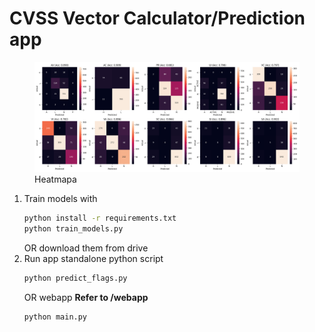 # CVSS Vector Calculator/Prediction app

<!-- ![Grafika 1](screenshots/1.png "blabla") -->
<figure>
<center><img src="model_accuracy.png" width="1200"></center>
<figcaption>Heatmapa</figcaption>
</figure>

1. Train models with
   ```sh
   python install -r requirements.txt
   python train_models.py
   ```
   OR
   download them from drive
2. Run app
   standalone python script
   ```sh
   python predict_flags.py
   ```
   OR
   webapp
   <b>Refer to /webapp </b>
   ```sh
   python main.py
   ```

   
